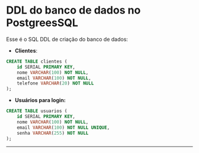 # DDL do banco de dados no PostgreesSQL

Esse é o SQL DDL de criação do banco de dados:

- **Clientes**: 
````sql
CREATE TABLE clientes (
    id SERIAL PRIMARY KEY,
    nome VARCHAR(100) NOT NULL,
    email VARCHAR(100) NOT NULL,
    telefone VARCHAR(20) NOT NULL
);

````

- **Usuários para login:**

````sql
CREATE TABLE usuarios (
    id SERIAL PRIMARY KEY,
    nome VARCHAR(100) NOT NULL,
    email VARCHAR(100) NOT NULL UNIQUE,
    senha VARCHAR(255) NOT NULL
);
````

---
